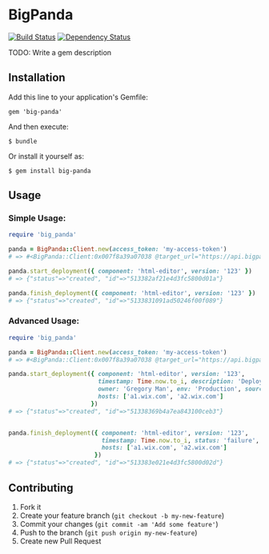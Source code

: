 # BigPanda

[![Build Status](https://travis-ci.org/gregory-m/big-panda.png?branch=master)](https://travis-ci.org/gregory-m/big-panda) [![Dependency Status](https://gemnasium.com/gregory-m/big-panda.png)](https://gemnasium.com/gregory-m/big-panda)

TODO: Write a gem description

## Installation

Add this line to your application's Gemfile:

    gem 'big-panda'

And then execute:

    $ bundle

Or install it yourself as:

    $ gem install big-panda

## Usage

### Simple Usage:

```ruby
require 'big_panda'

panda = BigPanda::Client.new(access_token: 'my-access-token')
# => #<BigPanda::Client:0x007f8a39a07038 @target_url="https://api.bigpanda.io", @access_token="my-access-token">

panda.start_deployment({ component: 'html-editor', version: '123' })
# => {"status"=>"created", "id"=>"513382af21e4d3fc5800d01a"}

panda.finish_deployment({ component: 'html-editor', version: '123' })
# => {"status"=>"created", "id"=>"5133831091ad50246f00f089"}
```

### Advanced Usage:

```ruby
require 'big_panda'

panda = BigPanda::Client.new(access_token: 'my-access-token')
# => #<BigPanda::Client:0x007f8a39a07038 @target_url="https://api.bigpanda.io", @access_token="my-access-token">

panda.start_deployment({ component: 'html-editor', version: '123',
                         timestamp: Time.now.to_i, description: 'Deploying new version',
                         owner: 'Gregory Man', env: 'Production', source: 'chef',
                         hosts: ['a1.wix.com', 'a2.wix.com']
                       })
# => {"status"=>"created", "id"=>"51338369b4a7ea843100ceb3"}


panda.finish_deployment({ component: 'html-editor', version: '123',
                          timestamp: Time.now.to_i, status: 'failure', errorMessage: 'Ooops',
                          hosts: ['a1.wix.com', 'a2.wix.com']
                        })
# => {"status"=>"created", "id"=>"513383e021e4d3fc5800d02d"}
```


## Contributing

1. Fork it
2. Create your feature branch (`git checkout -b my-new-feature`)
3. Commit your changes (`git commit -am 'Add some feature'`)
4. Push to the branch (`git push origin my-new-feature`)
5. Create new Pull Request
